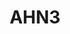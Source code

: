 ---
schema: default
title: AHN3
organization: Rijkswaterstaat
notes: "Actual heights in the Netherlands.\r\n\r\nAbove links will redirect you the the PDOK website."
resources:
  - name: 2m DEM
    url: 'https://www.pdok.nl/nl/ahn3-downloads'
    format: tif
  - name: 5m DEM
    url: 'https://www.pdok.nl/nl/ahn3-downloads'
    format: tif
  - name: LAZ
    url: 'https://www.pdok.nl/nl/ahn3-downloads'
    format: laz
license: ''
category:
  - Uncategorized
maintainer: ''
maintainer_email: ''
---
